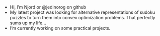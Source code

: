 - Hi, I’m Njord or @jedinorog on github
- My latest project was looking for alternative representations of sudoku puzzles to turn them into convex optimization problems. That perfectly sums up my life...
- I’m currently working on some practical projects.

<!---
jedinorog/jedinorog is a ✨ special ✨ repository because its `README.md` (this file) appears on your GitHub profile.
You can click the Preview link to take a look at your changes.
--->
